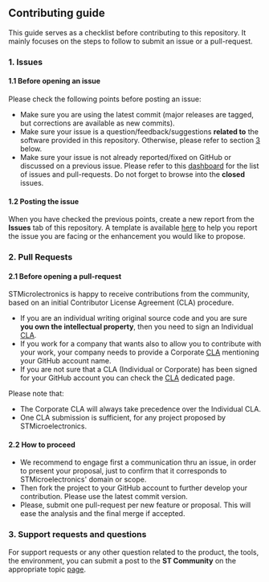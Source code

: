 ## Contributing guide

This guide serves as a checklist before contributing to this repository. It mainly focuses on the steps to follow to submit an issue or a pull-request.

### 1. Issues

#### 1.1 Before opening an issue

Please check the following points before posting an issue:
* Make sure you are using the latest commit (major releases are tagged, but corrections are available as new commits).
* Make sure your issue is a question/feedback/suggestions **related to** the software provided in this repository. Otherwise, please refer to section [3](CONTRIBUTING.md#3.-support-requests-and-questions) below.
* Make sure your issue is not already reported/fixed on GitHub or discussed on a previous issue. Please refer to this [dashboard](https://github.com/orgs/STMicroelectronics/projects/2) for the list of issues and pull-requests. Do not forget to browse into the **closed** issues.

#### 1.2 Posting the issue

When you have checked the previous points, create a new report from the **Issues** tab of this repository. A template is available [here](https://github.com/STMicroelectronics/stm32f3xx-nucleo-32/issues/new) to help you report the issue you are facing or the enhancement you would like to propose.

### 2. Pull Requests

#### 2.1 Before opening a pull-request

STMicrolectronics is happy to receive contributions from the community, based on an initial Contributor License Agreement (CLA) procedure.

* If you are an individual writing original source code and you are sure **you own the intellectual property**, then you need to sign an Individual [CLA](https://cla.st.com).
* If you work for a company that wants also to allow you to contribute with your work, your company needs to provide a Corporate [CLA](https://cla.st.com) mentioning your GitHub account name.
* If you are not sure that a CLA (Individual or Corporate) has been signed for your GitHub account you can check the [CLA](https://cla.st.com) dedicated page.

Please note that:
* The Corporate CLA will always take precedence over the Individual CLA.
* One CLA submission is sufficient, for any project proposed by STMicroelectronics.

#### 2.2 How to proceed

* We recommend to engage first a communication thru an issue, in order to present your proposal, just to confirm that it corresponds to STMicroelectronics' domain or scope.
* Then fork the project to your GitHub account to further develop your contribution. Please use the latest commit version.
* Please, submit one pull-request per new feature or proposal. This will ease the analysis and the final merge if accepted.

### 3. Support requests and questions

For support requests or any other question related to the product, the tools, the environment, you can submit a post to the **ST Community** on the appropriate topic [page](https://community.st.com/s/topiccatalog).
